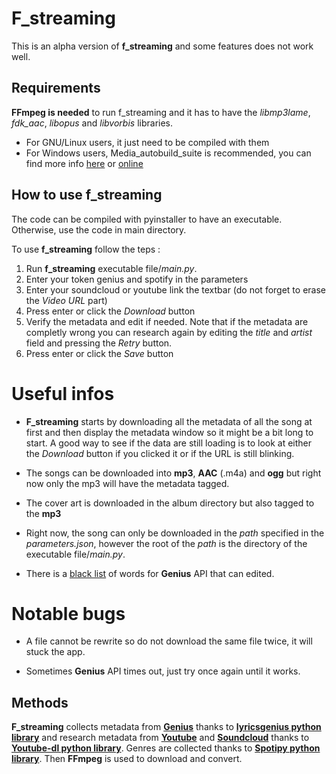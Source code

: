 # F_streaming

This is an alpha version of **f_streaming** and some features does not work well.

## Requirements

**FFmpeg is needed** to run f\_streaming and it has to have the _libmp3lame_, _fdk_aac_, _libopus_ and _libvorbis_ libraries.

- For GNU/Linux users, it just need to be compiled with them
- For Windows users, Media\_autobuild\_suite is recommended, you can find more info [here](media_autobuild.md) or [online](https://github.com/m-ab-s/media-autobuild_suite)

## How to use f_streaming

The code can be compiled with pyinstaller to have an executable. Otherwise, use the code in main directory.

To use **f_streaming** follow the teps :
 
1. Run **f_streaming** executable file/_main.py_.
2. Enter your token genius and spotify in the parameters
3. Enter your soundcloud or youtube link the textbar (do not forget to erase the _Video URL_ part)
4. Press enter or click the _Download_ button
5. Verify the metadata and edit if needed. Note that if the metadata are completly wrong you can research again by editing the _title_ and _artist_ field and pressing the _Retry_ button.
6. Press enter or click the _Save_ button

# Useful infos

- **F_streaming** starts by downloading all the metadata of all the song at first and then display the metadata window so it might be a bit long to start. A good way to see if the data are still loading is to look at either the _Download_ button if you clicked it or if the URL is still blinking.

- The songs can be downloaded into **mp3**, **AAC** (.m4a) and **ogg** but right now only the mp3 will have the metadata tagged.

- The cover art is downloaded in the album directory but also tagged to the **mp3**

- Right now, the song can only be downloaded in the _path_ specified in the _parameters.json_, however the root of the _path_ is the directory of the executable file/_main.py_.

- There is a [black list](black_list.txt) of words for **Genius** API that can edited.

# Notable bugs

- A file cannot be rewrite so do not download the same file twice, it will stuck the app.

- Sometimes **Genius** API times out, just try once again until it works.

## Methods

**F_streaming** collects metadata from [**Genius**](https://genius.com/) thanks to [**lyricsgenius python library**](https://github.com/johnwmillr/lyricsgenius) and research metadata from [**Youtube**](https;//youtube.com) and [**Soundcloud**](https://soundcloud.com/) thanks to [**Youtube-dl python library**](https://github.com/ytdl-org/youtube-dl). 
Genres are collected thanks to [**Spotipy python library**](https://github.com/plamere/spotipy).
Then **FFmpeg** is used to download and convert.
